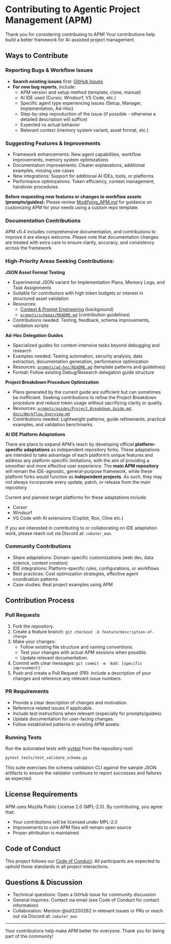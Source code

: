 # Contributing to Agentic Project Management (APM)

Thank you for considering contributing to APM! Your contributions help build a better framework for AI-assisted project management.

## Ways to Contribute

### Reporting Bugs & Workflow Issues

- **Search existing issues** first: [GitHub Issues](https://github.com/sdi2200262/agentic-project-management/issues)
- **For new bug reports**, include:
  - APM version and setup method (template, clone, manual)
  - AI IDE used (Cursor, Windsurf, VS Code, etc.)
  - Specific agent type experiencing issues (Setup, Manager, Implementation, Ad-Hoc)
  - Step-by-step reproduction of the issue (if possible - otherwise a detailed description will suffice)
  - Expected vs actual behavior
  - Relevant context (memory system variant, asset format, etc.)

### Suggesting Features & Improvements

- Framework enhancements: New agent capabilities, workflow improvements, memory system optimizations
- Documentation improvements: Clearer explanations, additional examples, missing use cases
- New integrations: Support for additional AI IDEs, tools, or platforms
- Performance optimizations: Token efficiency, context management, handover procedures

**Before requesting new features or changes to workflow assets (prompts/guides):** Please review [Modifying_APM.md](docs/Modifying_APM.md) for guidance on customizing APM for your needs using a custom repo template.

### Documentation Contributions

APM v0.4 includes comprehensive documentation, and contributions to improve it are always welcome. Please note that documentation changes are treated with extra care to ensure clarity, accuracy, and consistency across the framework.

### High-Priority Areas Seeking Contributions:

**JSON Asset Format Testing**
- Experimental JSON variant for Implementation Plans, Memory Logs, and Task Assignments  
- Suitable for contributors with high token budgets or interest in structured asset validation
- Resources: 
  - [Context & Prompt Engineering](docs/Context_and_Prompt_Engineering.md) (background)
  - [`prompts/schemas/README.md`](prompts/schemas/README.md) (contribution guidelines)
- Contributions needed: Testing, feedback, schema improvements, validation scripts

**Ad-Hoc Delegation Guides**
- Specialized guides for context-intensive tasks beyond debugging and research
- Examples needed: Testing automation, security analysis, data extraction, documentation generation, performance optimization
- Resources: [`prompts/ad-hoc/README.md`](prompts/ad-hoc/README.md) (template patterns and guidelines)
- Format: Follow existing Debug/Research delegation guide structure

**Project Breakdown Procedure Optimization**
- Plans generated by the current guide are sufficient but can sometimes be inefficient. Seeking contributions to refine the Project Breakdown procedure and reduce token usage without sacrificing clarity or quality.
- Resources: [`prompts/guides/Project_Breakdown_Guide.md`](prompts/guides/Project_Breakdown_Guide.md), [`docs/Workflow_Overview.md`](docs/Workflow_Overview.md)
- Contributions needed: Lightweight patterns, guide refinements, practical examples, and validation benchmarks.

**AI IDE Platform Adaptations**

There are plans to expand APM’s reach by developing official **platform-specific adaptations** as independent repository forks. These adaptations are intended to take advantage of each platform’s unique features and address any platform-specific limitations, with the aim of providing a smoother and more effective user experience. The **main APM repository** will remain the IDE-agnostic, general-purpose framework, while these platform forks would function as **independent projects**. As such, they may not always incorporate every update, patch, or release from the main repository.

Current and planned target platforms for these adaptations include:
- Cursor
- Windsurf
- VS Code with AI extensions (Copilot, Roo, Cline etc.)

If you are interested in contributing to or collaborating on IDE adaptation work, please reach out via Discord at: `cobuter_man`.

### Community Contributions

- Share adaptations: Domain-specific customizations (web dev, data science, content creation)
- IDE integrations: Platform-specific rules, configurations, or workflows  
- Best practices: Cost optimization strategies, effective agent coordination patterns
- Case studies: Real project examples using APM

## Contribution Process

### Pull Requests

1. Fork the repository.
2. Create a feature branch: `git checkout -b feature/description-of-change`
3. Make your changes:
   - Follow existing file structure and naming conventions.
   - Test your changes with actual APM sessions when possible.
   - Update relevant documentation.
4. Commit with clear messages: `git commit -m 'Add: [specific improvement]'`
5. Push and create a Pull Request (PR): Include a description of your changes and reference any relevant issue numbers.

### PR Requirements

- Provide a clear description of changes and motivation.
- Reference related issues if applicable.
- Include test instructions when relevant (especially for prompts/guides).
- Update documentation for user-facing changes.
- Follow established patterns in existing APM assets.

### Running Tests

Run the automated tests with [pytest](https://docs.pytest.org/) from the repository root:

```bash
pytest tests/test_validate_schema.py
```

This suite exercises the schema validation CLI against the sample JSON artifacts to ensure the validator continues to report successes and failures as expected.

## License Requirements

APM uses Mozilla Public License 2.0 (MPL-2.0). By contributing, you agree that:
- Your contributions will be licensed under MPL-2.0
- Improvements to core APM files will remain open source
- Proper attribution is maintained

## Code of Conduct

This project follows our [Code of Conduct](CODE_OF_CONDUCT.md). All participants are expected to uphold these standards in all project interactions.

## Questions & Discussion

- Technical questions: Open a GitHub issue for community discussion
- General inquiries: Contact via email (see Code of Conduct for contact information)
- Collaboration: Mention @sdi2200262 in relevant issues or PRs or reach out via Discord at: `cobuter_man`

---

Your contributions help make APM better for everyone. Thank you for being part of the community!